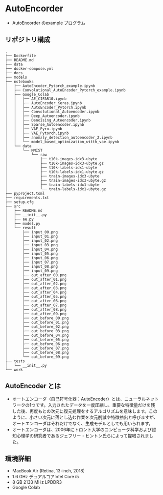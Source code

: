 # AutoEncorder

- AutoEncorder のexample プログラム

## リポジトリ構成

```
.
├── Dockerfile
├── README.md
├── data
├── docker-compose.yml
├── docs
├── models
├── notebooks
│   ├── AutoEncoder_Pytorch_example.ipynb
│   ├── Convolutional_AutoEncoder_Pytorch_example.ipynb
│   ├── Google_Colab
│   │   ├── AE_CIFAR10.ipynb
│   │   ├── AutoEncoder_Keras.ipynb
│   │   ├── AutoEncoder_Pytorch.ipynb
│   │   ├── Convolutional_Autoencoder.ipynb
│   │   ├── Deep_Autoencoder.ipynb
│   │   ├── Denoising_Autoencoder.ipynb
│   │   ├── Sparse_Autoencoder.ipynb
│   │   ├── VAE_Pyro.ipynb
│   │   ├── VAE_Pytorch.ipynb
│   │   ├── anomaly_detection_autoencoder_2.ipynb
│   │   └── model_based_optimization_witth_vae.ipynb
│   └── data
│       └── MNIST
│           └── raw
│               ├── t10k-images-idx3-ubyte
│               ├── t10k-images-idx3-ubyte.gz
│               ├── t10k-labels-idx1-ubyte
│               ├── t10k-labels-idx1-ubyte.gz
│               ├── train-images-idx3-ubyte
│               ├── train-images-idx3-ubyte.gz
│               ├── train-labels-idx1-ubyte
│               └── train-labels-idx1-ubyte.gz
├── pyproject.toml
├── requirements.txt
├── setup.cfg
├── src
│   ├── README.md
│   ├── __init__.py
│   ├── ae.py
│   ├── model.py
│   └── result
│       ├── input_00.png
│       ├── input_01.png
│       ├── input_02.png
│       ├── input_03.png
│       ├── input_04.png
│       ├── input_05.png
│       ├── input_06.png
│       ├── input_07.png
│       ├── input_08.png
│       ├── input_09.png
│       ├── out_after_00.png
│       ├── out_after_01.png
│       ├── out_after_02.png
│       ├── out_after_03.png
│       ├── out_after_04.png
│       ├── out_after_05.png
│       ├── out_after_06.png
│       ├── out_after_07.png
│       ├── out_after_08.png
│       ├── out_after_09.png
│       ├── out_before_00.png
│       ├── out_before_01.png
│       ├── out_before_02.png
│       ├── out_before_03.png
│       ├── out_before_04.png
│       ├── out_before_05.png
│       ├── out_before_06.png
│       ├── out_before_07.png
│       ├── out_before_08.png
│       └── out_before_09.png
├── tests
│   └── __init__.py
└── work
```

## AutoEncoder とは

- オートエンコーダ（自己符号化器：AutoEncoder）とは、ニューラルネットワークの1つです。入力されたデータを一度圧縮し、重要な特徴量だけを残した後、再度もとの次元に復元処理をするアルゴリズムを意味します。このように、小さい次元に落とし込む作業を次元削減や特徴抽出と呼びますが、オートエンコーダはそれだけでなく、生成モデルとしても用いられます。
- オートエンコーダは、2006年にトロント大学のコンピュータ科学および認知心理学の研究者であるジェフリー・ヒントン氏らによって提唱されました。

## 環境詳細

- MacBook Air (Retina, 13-inch, 2018)
- 1.6 GHz デュアルコアIntel Core i5
- 8 GB 2133 MHz LPDDR3
- Google Colab
